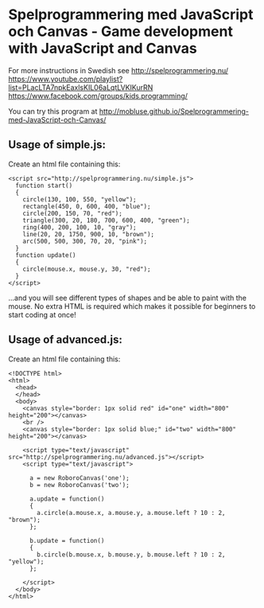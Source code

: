 Spelprogrammering med JavaScript och Canvas - Game development with JavaScript and Canvas
=========================================================================================

For more instructions in Swedish see
http://spelprogrammering.nu/
https://www.youtube.com/playlist?list=PLacLTA7npkEaxlsKIL06aLqtLVKIKurRN
https://www.facebook.com/groups/kids.programming/

You can try this program at http://mobluse.github.io/Spelprogrammering-med-JavaScript-och-Canvas/

Usage of simple.js:
------------------

Create an html file containing this:

    <script src="http://spelprogrammering.nu/simple.js">
      function start()
      {
        circle(130, 100, 550, "yellow");
        rectangle(450, 0, 600, 400, "blue");
        circle(200, 150, 70, "red");
        triangle(300, 20, 180, 700, 600, 400, "green");
        ring(400, 200, 100, 10, "gray");
        line(20, 20, 1750, 900, 10, "brown");
        arc(500, 500, 300, 70, 20, "pink");
      }
      function update()
      {
        circle(mouse.x, mouse.y, 30, "red");
      }
    </script>

...and you will see different types of shapes and be able to paint with the mouse. No extra HTML is required which makes it possible for beginners to start coding at once!

Usage of advanced.js:
---------------------

Create an html file containing this:

    <!DOCTYPE html>
    <html>
      <head>
      </head>
      <body>
        <canvas style="border: 1px solid red" id="one" width="800" height="200"></canvas>
        <br />
        <canvas style="border: 1px solid blue;" id="two" width="800" height="200"></canvas>
    
        <script type="text/javascript" src="http://spelprogrammering.nu/advanced.js"></script>
        <script type="text/javascript">
          
          a = new RoboroCanvas('one');
          b = new RoboroCanvas('two');
    
          a.update = function()
          {
            a.circle(a.mouse.x, a.mouse.y, a.mouse.left ? 10 : 2, "brown");
          };
           
          b.update = function()
          {
            b.circle(b.mouse.x, b.mouse.y, b.mouse.left ? 10 : 2, "yellow");
          };
    
        </script>
      </body>
    </html>
